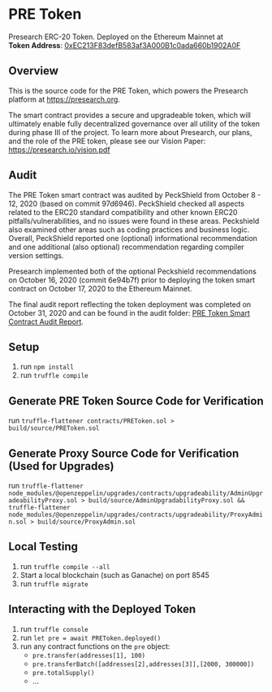 # PRE Token
Presearch ERC-20 Token. Deployed on the Ethereum Mainnet at  
**Token Address**: [0xEC213F83defB583af3A000B1c0ada660b1902A0F](https://etherscan.io/token/0xEC213F83defB583af3A000B1c0ada660b1902A0F)

## Overview
This is the source code for the PRE Token, which powers the Presearch platform at https://presearch.org.

The smart contract provides a secure and upgradeable token, which will ultimately enable fully decentralized governance over all utility of the token during phase III of the project. To learn more about Presearch, our plans, and the role of the PRE token, please see our Vision Paper:
https://presearch.io/vision.pdf


## Audit
The PRE Token smart contract was audited by PeckShield from October 8 - 12, 2020 (based on commit 97d6946). PeckShield checked all aspects related to the ERC20 standard compatibility and other known ERC20 pitfalls/vulnerabilities, and no issues were found in these areas. Peckshield also examined other areas such as coding practices and business logic. Overall, PeckShield reported one (optional) informational recommendation and one additional (also optional) recommendation regarding compiler version settings. 

Presearch implemented both of the optional Peckshield recommendations on October 16, 2020 (commit 6e94b7f) prior to deploying the token smart contract on October 17, 2020 to the Ethereum Mainnet.

The final audit report reflecting the token deployment was completed on October 31, 2020 and can be found in the audit folder: [PRE Token Smart Contract Audit Report](audit/PRE%20Token%20Smart%20Contract%20Audit%20Report.pdf).

## Setup
1. run `npm install`
2. run `truffle compile`

## Generate PRE Token Source Code for Verification
run `truffle-flattener contracts/PREToken.sol > build/source/PREToken.sol`

## Generate Proxy Source Code for Verification (Used for Upgrades)
run `truffle-flattener node_modules/@openzeppelin/upgrades/contracts/upgradeability/AdminUpgradeabilityProxy.sol > build/source/AdminUpgradabilityProxy.sol && truffle-flattener node_modules/@openzeppelin/upgrades/contracts/upgradeability/ProxyAdmin.sol > build/source/ProxyAdmin.sol`

## Local Testing
1. run `truffle compile --all`
2. Start a local blockchain (such as Ganache) on port 8545
3. run `truffle migrate`

## Interacting with the Deployed Token
1. run `truffle console`
2. run `let pre = await PREToken.deployed()`
3. run any contract functions on the `pre` object:
    * `pre.transfer(addresses[1], 100)`
    * `pre.transferBatch([addresses[2],addresses[3]],[2000, 300000])`
    * `pre.totalSupply()`
    * ...
